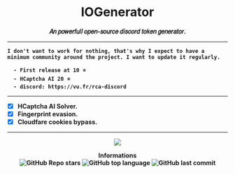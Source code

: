 <h1 align="center">IOGenerator</h1>
<p align='center'>
  <b>𝐴𝑛 𝑝𝑜𝑤𝑒𝑟𝑓𝑢𝑙𝑙 𝑜𝑝𝑒𝑛-𝑠𝑜𝑢𝑟𝑐𝑒 𝑑𝑖𝑠𝑐𝑜𝑟𝑑 𝑡𝑜𝑘𝑒𝑛 𝑔𝑒𝑛𝑒𝑟𝑎𝑡𝑜𝑟.<b>
    <br>
</p>

-----

```
I don't want to work for nothing, that's why I expect to have a minimum community around the project. I want to update it regularly.

  - First release at 10 ⭐
  - HCaptcha AI 20 ⭐
  - discord: https://vu.fr/rca-discord
```
    
-----
    
- [X] **HCaptcha AI Solver**.
- [X] **Fingerprint evasion**.
- [X] **Cloudfare cookies bypass**.

-----
<p align='center'>
   <img src='https://media.discordapp.net/attachments/940550817960837160/943504955099185193/unknown.png?width=700&height=500'>
</p>

<p align="center"> 
    <b>Informations</b><br>
    <img alt="GitHub Repo stars" src="https://img.shields.io/github/stars/Its-Vichy/IOGen?style=social">
    <img alt="GitHub top language" src="https://img.shields.io/github/languages/top/Its-Vichy/IOGen">
    <img alt="GitHub last commit" src="https://img.shields.io/github/last-commit/Its-Vichy/IOGen">
</p>
